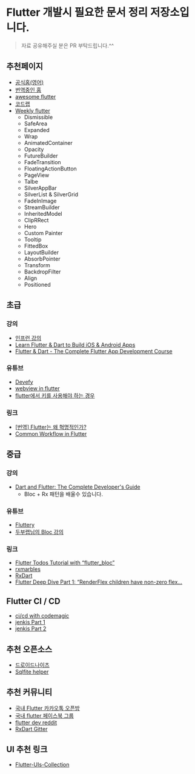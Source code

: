 # Flutter 개발시 필요한 문서 정리 저장소입니다. 

> 자료 공유해주실 분은 PR 부탁드립니다.^^

## 추천페이지
- [공식홈(영어)](https://flutter.dev/)
- [번역중인 홈](http://flutter-kr.io)
- [awesome flutter](https://github.com/Solido/awesome-flutter)
- [코드랩](https://flutter.dev/docs/codelabs)
- [Weekly flutter](https://www.youtube.com/watch?v=lkF0TQJO0bA&list=PLOU2XLYxmsIL0pH0zWe_ZOHgGhZ7UasUE)
  - Dismissible
  - SafeArea
  - Expanded
  - Wrap
  - AnimatedContainer
  - Opacity
  - FutureBuilder
  - FadeTransition
  - FloatingActionButton
  - PageView
  - Talbe
  - SilverAppBar
  - SilverList & SilverGrid
  - FadeInImage
  - StreamBuilder
  - InheritedModel
  - ClipRRect
  - Hero
  - Custom Painter
  - Tooltip
  - FittedBox
  - LayoutBuilder
  - AbsorbPointer
  - Transform
  - BackdropFilter
  - Align
  - Positioned

## 초급

### 강의
- [인프런 강의](https://www.inflearn.com/course/flutter-%EC%9E%85%EB%AC%B8/)
- [Learn Flutter & Dart to Build iOS & Android Apps](https://www.udemy.com/learn-flutter-dart-to-build-ios-android-apps/)
- [Flutter & Dart - The Complete Flutter App Development Course](https://www.udemy.com/flutter-dart-the-complete-flutter-app-development-course/)

### 유튜브
- [Devefy](https://www.youtube.com/channel/UC9dwxEAvy-zCMAS7rdox46w)
- [webview in flutter](https://youtu.be/RA-vLF_vnng)
- [flutter에서 키를 사용해야 하는 경우](https://www.youtube.com/watch?v=kn0EOS-ZiIc&vl=it)
  
### 링크
- [[번역] Flutter는 왜 혁명적인가?](https://medium.com/@dan_kim/%EB%B2%88%EC%97%AD-flutter%EB%8A%94-%EC%99%9C-%ED%98%81%EB%AA%85%EC%A0%81%EC%9D%B8%EA%B0%80-967c1dfcc5a9)
- [Common Workflow in Flutter](https://medium.com/@richard.chihong.ng/common-workflow-in-flutter-c6d3cbffa776)

## 중급

### 강의
- [Dart and Flutter: The Complete Developer's Guide](https://www.udemy.com/dart-and-flutter-the-complete-developers-guide)
  - Bloc + Rx 패턴을 배울수 있습니다. 

### 유튜브
- [Fluttery](https://www.youtube.com/channel/UCtWyVkPpb8An90SNDTNF0Pg)
- [두부랩님의 Bloc 강의](https://www.youtube.com/watch?v=lQhrMGNXKL0)

### 링크
- [Flutter Todos Tutorial with “flutter_bloc”](https://medium.com/flutter-community/flutter-todos-tutorial-with-flutter-bloc-d9dd833f9df3)
- [rxmarbles](https://rxmarbles.com/)
- [RxDart](https://www.burkharts.net/apps/blog/rxdart-magical-transformations-of-streams/)
- [Flutter Deep Dive Part 1: “RenderFlex children have non-zero flex…](https://medium.com/flutter-community/flutter-deep-dive-part-1-renderflex-children-have-non-zero-flex-e25ffcf7c272)

## Flutter CI / CD
- [ci/cd with codemagic](https://youtu.be/GsQ5MHHVNqQ)
- [jenkis Part 1](https://medium.com/@sudhanshu0203/tales-from-a-n00b-ci-for-flutter-using-jenkins-and-docker-episode-1-8673bd1f578e)
- [jenkis Part 2](https://medium.com/@sudhanshu0203/tales-from-a-n00b-ci-for-flutter-using-jenkins-and-docker-episode-2-30ce894c93cc)

## 추천 오픈소스
- [드로이드나이츠](https://github.com/droidknights/DroidKnights-Festival-2019-flutter)
- [Sqlfite helper](https://github.com/synw/sqlcool)

## 추천 커뮤니티
- [국내 Flutter 카카오톡 오픈방](https://open.kakao.com/o/gsshoXJ)
- [국내 flutter 페이스북 그룹](https://www.facebook.com/groups/flutterkorea/)
- [flutter dev reddit](https://www.reddit.com/r/FlutterDev/)
- [RxDart Gitter](https://gitter.im/rxdart/Lobby)

## UI 추천 링크
- [Flutter-UIs-Collection](https://github.com/mohak1283/Flutter-UIs-Collection)
